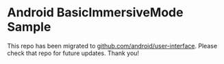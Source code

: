 
Android BasicImmersiveMode Sample
=================================

This repo has been migrated to [github.com/android/user-interface][1]. Please check that repo for future updates. Thank you!

[1]: https://github.com/android/user-interface

